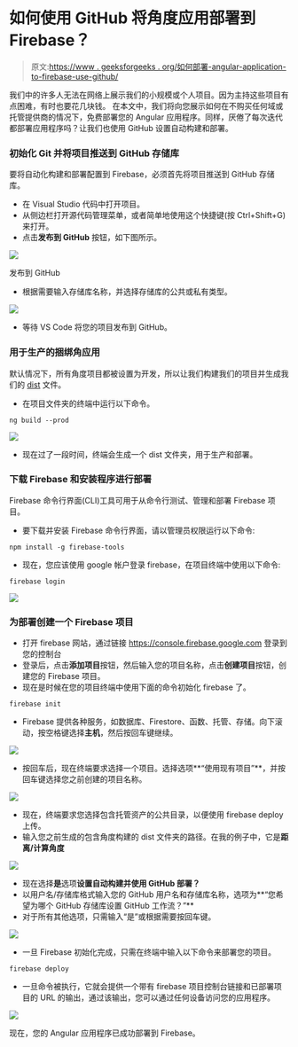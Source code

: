 # 如何使用 GitHub 将角度应用部署到 Firebase？

> 原文:[https://www . geeksforgeeks . org/如何部署-angular-application-to-firebase-use-github/](https://www.geeksforgeeks.org/how-to-deploy-angular-application-to-firebase-using-github/)

我们中的许多人无法在网络上展示我们的小规模或个人项目。因为主持这些项目有点困难，有时也要花几块钱。
在本文中，我们将向您展示如何在不购买任何域或托管提供商的情况下，免费部署您的 Angular 应用程序。同样，厌倦了每次迭代都部署应用程序吗？让我们也使用 GitHub 设置自动构建和部署。

### 初始化 Git 并将项目推送到 GitHub 存储库

要将自动化构建和部署配置到 Firebase，必须首先将项目推送到 GitHub 存储库。

*   在 Visual Studio 代码中打开项目。
*   从侧边栏打开源代码管理菜单，或者简单地使用这个快捷键(按 Ctrl+Shift+G)来打开。
*   点击**发布到 GitHub** 按钮，如下图所示。

![](img/680ef0fc0ff96a965dc94a87f13bb95b.png)

发布到 GitHub

*   根据需要输入存储库名称，并选择存储库的公共或私有类型。

![](img/7bde9a5bfa05edb69e644fd7696617c2.png)

*   等待 VS Code 将您的项目发布到 GitHub。

### 用于生产的捆绑角应用

默认情况下，所有角度项目都被设置为开发，所以让我们构建我们的项目并生成我们的 <u>dist</u> 文件。

*   在项目文件夹的终端中运行以下命令。

```
ng build --prod
```

![](img/3e1ab6d09a85d3d0cd03b916f089f778.png)

*   现在过了一段时间，终端会生成一个 dist 文件夹，用于生产和部署。

### 下载 Firebase 和安装程序进行部署

Firebase 命令行界面(CLI)工具可用于从命令行测试、管理和部署 Firebase 项目。

*   要下载并安装 Firebase 命令行界面，请以管理员权限运行以下命令:

```
npm install -g firebase-tools
```

*   现在，您应该使用 google 帐户登录 firebase，在项目终端中使用以下命令:

```
firebase login
```

![](img/8d12c6287afb9c0293c0a6eaac39d11c.png)

### 为部署创建一个 Firebase 项目

*   打开 firebase 网站，通过链接 https://console.firebase.google.com 登录到您的控制台
*   登录后，点击**添加项目**按钮，然后输入您的项目名称，点击**创建项目**按钮，创建您的 Firebase 项目。
*   现在是时候在您的项目终端中使用下面的命令初始化 firebase 了。

```
firebase init
```

*   Firebase 提供各种服务，如数据库、Firestore、函数、托管、存储。向下滚动，按空格键选择**主机**，然后按回车键继续。

![](img/773c222661be24d0e0788dd1b170481d.png)

*   按回车后，现在终端要求选择一个项目。选择选项**“使用现有项目”**，并按回车键选择您之前创建的项目名称。

![](img/3fb015bcfaf817b9a6066ff178936dd8.png)

*   现在，终端要求您选择包含托管资产的公共目录，以便使用 firebase deploy 上传。
*   输入您之前生成的包含角度构建的 dist 文件夹的路径。在我的例子中，它是**距离/计算角度**

![](img/3cb7cc8d4a7b454f48d48b942f174a1e.png)

*   现在选择**是**选项**设置自动构建并使用 GitHub 部署？**
*   以用户名/存储库格式输入您的 GitHub 用户名和存储库名称，选项为**“您希望为哪个 GitHub 存储库设置 GitHub 工作流？”**
*   对于所有其他选项，只需输入“是”或根据需要按回车键。

![](img/09066b9a2211dd8d61518e09d46467a5.png)

*   一旦 Firebase 初始化完成，只需在终端中输入以下命令来部署您的项目。

```
firebase deploy
```

*   一旦命令被执行，它就会提供一个带有 firebase 项目控制台链接和已部署项目的 URL 的输出，通过该输出，您可以通过任何设备访问您的应用程序。

![](img/8f0074fef7a022b583e845c3edb7bac0.png)

现在，您的 Angular 应用程序已成功部署到 Firebase。